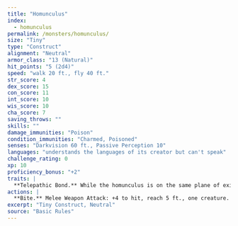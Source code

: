 ```yaml
---
title: "Homunculus"
index:
  - homunculus
permalink: /monsters/homunculus/
size: "Tiny"
type: "Construct"
alignment: "Neutral"
armor_class: "13 (Natural)"
hit_points: "5 (2d4)"
speed: "walk 20 ft., fly 40 ft."
str_score: 4
dex_score: 15
con_score: 11
int_score: 10
wis_score: 10
cha_score: 7
saving_throws: ""
skills: ""
damage_immunities: "Poison"
condition_immunities: "Charmed, Poisoned"
senses: "Darkvision 60 ft., Passive Perception 10"
languages: "understands the languages of its creator but can't speak"
challenge_rating: 0
xp: 10
proficiency_bonus: "+2"
traits: |
  **Telepathic Bond.** While the homunculus is on the same plane of existence as its master, it can magically convey what it senses to its master, and the two can communicate telepathically.
actions: |
  **Bite.** Melee Weapon Attack: +4 to hit, reach 5 ft., one creature. Hit: 1 piercing damage, and the target must succeed on a DC 10 Constitution saving throw or be poisoned for 1 minute. If the saving throw fails by 5 or more, the target is instead poisoned for 5 (1d10) minutes and unconscious while poisoned in this way.
excerpt: "Tiny Construct, Neutral"
source: "Basic Rules"
---
```

